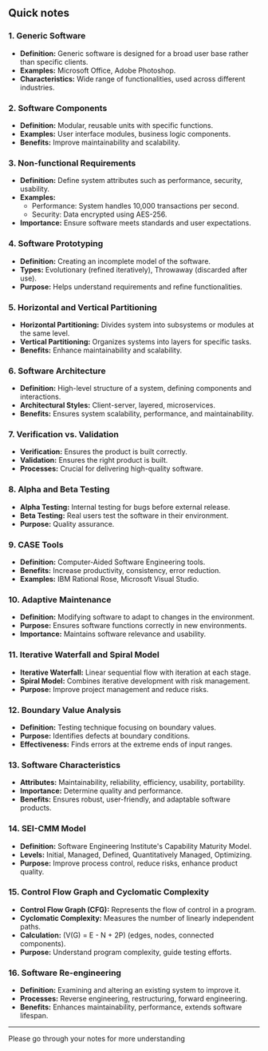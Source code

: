 Quick notes
---

### 1. **Generic Software**
- **Definition:** Generic software is designed for a broad user base rather than specific clients.
- **Examples:** Microsoft Office, Adobe Photoshop.
- **Characteristics:** Wide range of functionalities, used across different industries.

### 2. **Software Components**
- **Definition:** Modular, reusable units with specific functions.
- **Examples:** User interface modules, business logic components.
- **Benefits:** Improve maintainability and scalability.

### 3. **Non-functional Requirements**
- **Definition:** Define system attributes such as performance, security, usability.
- **Examples:**
  - Performance: System handles 10,000 transactions per second.
  - Security: Data encrypted using AES-256.
- **Importance:** Ensure software meets standards and user expectations.

### 4. **Software Prototyping**
- **Definition:** Creating an incomplete model of the software.
- **Types:** Evolutionary (refined iteratively), Throwaway (discarded after use).
- **Purpose:** Helps understand requirements and refine functionalities.

### 5. **Horizontal and Vertical Partitioning**
- **Horizontal Partitioning:** Divides system into subsystems or modules at the same level.
- **Vertical Partitioning:** Organizes systems into layers for specific tasks.
- **Benefits:** Enhance maintainability and scalability.

### 6. **Software Architecture**
- **Definition:** High-level structure of a system, defining components and interactions.
- **Architectural Styles:** Client-server, layered, microservices.
- **Benefits:** Ensures system scalability, performance, and maintainability.

### 7. **Verification vs. Validation**
- **Verification:** Ensures the product is built correctly.
- **Validation:** Ensures the right product is built.
- **Processes:** Crucial for delivering high-quality software.

### 8. **Alpha and Beta Testing**
- **Alpha Testing:** Internal testing for bugs before external release.
- **Beta Testing:** Real users test the software in their environment.
- **Purpose:** Quality assurance.

### 9. **CASE Tools**
- **Definition:** Computer-Aided Software Engineering tools.
- **Benefits:** Increase productivity, consistency, error reduction.
- **Examples:** IBM Rational Rose, Microsoft Visual Studio.

### 10. **Adaptive Maintenance**
- **Definition:** Modifying software to adapt to changes in the environment.
- **Purpose:** Ensures software functions correctly in new environments.
- **Importance:** Maintains software relevance and usability.

### 11. **Iterative Waterfall and Spiral Model**
- **Iterative Waterfall:** Linear sequential flow with iteration at each stage.
- **Spiral Model:** Combines iterative development with risk management.
- **Purpose:** Improve project management and reduce risks.

### 12. **Boundary Value Analysis**
- **Definition:** Testing technique focusing on boundary values.
- **Purpose:** Identifies defects at boundary conditions.
- **Effectiveness:** Finds errors at the extreme ends of input ranges.

### 13. **Software Characteristics**
- **Attributes:** Maintainability, reliability, efficiency, usability, portability.
- **Importance:** Determine quality and performance.
- **Benefits:** Ensures robust, user-friendly, and adaptable software products.

### 14. **SEI-CMM Model**
- **Definition:** Software Engineering Institute's Capability Maturity Model.
- **Levels:** Initial, Managed, Defined, Quantitatively Managed, Optimizing.
- **Purpose:** Improve process control, reduce risks, enhance product quality.

### 15. **Control Flow Graph and Cyclomatic Complexity**
- **Control Flow Graph (CFG):** Represents the flow of control in a program.
- **Cyclomatic Complexity:** Measures the number of linearly independent paths.
- **Calculation:** \(V(G) = E - N + 2P\) (edges, nodes, connected components).
- **Purpose:** Understand program complexity, guide testing efforts.

### 16. **Software Re-engineering**
- **Definition:** Examining and altering an existing system to improve it.
- **Processes:** Reverse engineering, restructuring, forward engineering.
- **Benefits:** Enhances maintainability, performance, extends software lifespan.

---

Please go through your notes for more understanding
